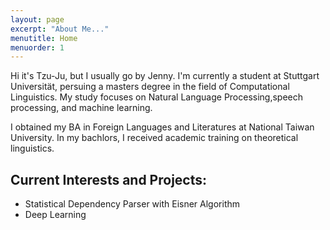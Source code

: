 ```yaml
---
layout: page
excerpt: "About Me..."
menutitle: Home
menuorder: 1
---
```

Hi it's Tzu-Ju, but I usually go by Jenny. I'm currently a student at Stuttgart Universität, persuing a masters degree in the field of Computational Linguistics. My study focuses on Natural Language Processing,speech processing, and machine learning. 

I obtained my BA in Foreign Languages and Literatures at National Taiwan University. In my bachlors, I received academic training on theoretical linguistics. 

## Current Interests and Projects:

- Statistical  Dependency Parser with Eisner Algorithm
- Deep Learning 

